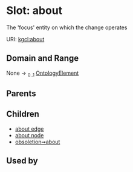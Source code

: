 
# Slot: about


The 'focus' entity on which the change operates

URI: [kgcl:about](http://w3id.org/kgcl_schema/about)


## Domain and Range

None &#8594;  <sub>0..1</sub> [OntologyElement](OntologyElement.md)

## Parents


## Children

 *  [about edge](about_edge.md)
 *  [about node](about_node.md)
 *  [obsoletion➞about](obsoletion_about.md)

## Used by

